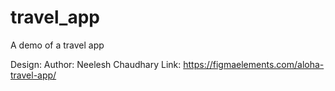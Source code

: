 # travel_app
A demo of a travel app 


Design:
Author: Neelesh Chaudhary
Link: https://figmaelements.com/aloha-travel-app/

